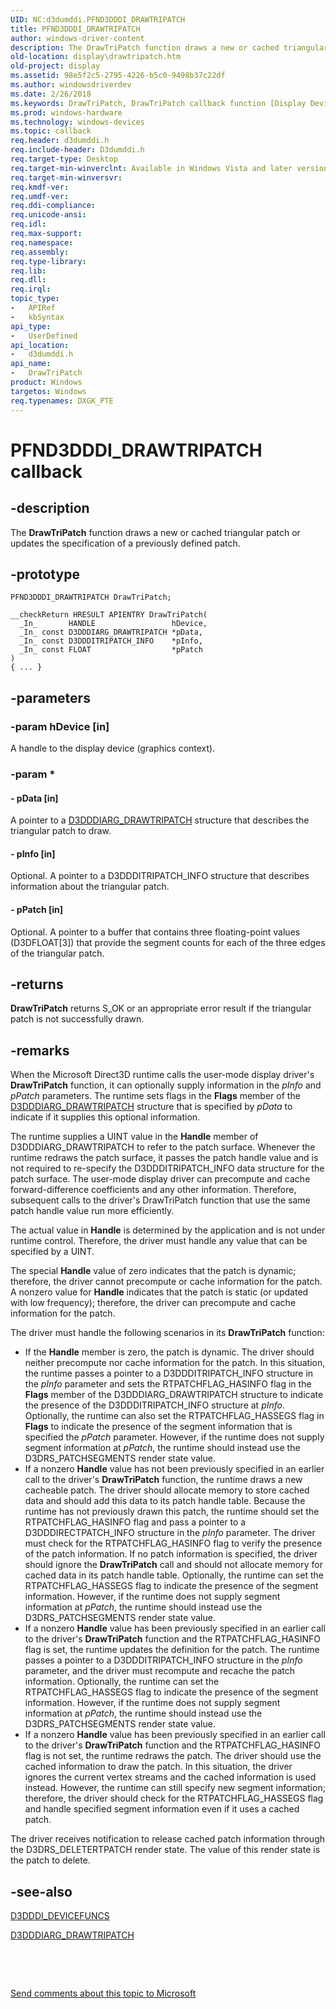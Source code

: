 ```yaml
---
UID: NC:d3dumddi.PFND3DDDI_DRAWTRIPATCH
title: PFND3DDDI_DRAWTRIPATCH
author: windows-driver-content
description: The DrawTriPatch function draws a new or cached triangular patch or updates the specification of a previously defined patch.
old-location: display\drawtripatch.htm
old-project: display
ms.assetid: 98e5f2c5-2795-4226-b5c0-9498b37c22df
ms.author: windowsdriverdev
ms.date: 2/26/2018
ms.keywords: DrawTriPatch, DrawTriPatch callback function [Display Devices], PFND3DDDI_DRAWTRIPATCH, UserModeDisplayDriver_Functions_a4fb7bb1-ec56-45a9-9cca-5be7bd9f4746.xml, d3dumddi/DrawTriPatch, display.drawtripatch
ms.prod: windows-hardware
ms.technology: windows-devices
ms.topic: callback
req.header: d3dumddi.h
req.include-header: D3dumddi.h
req.target-type: Desktop
req.target-min-winverclnt: Available in Windows Vista and later versions of the Windows operating systems.
req.target-min-winversvr: 
req.kmdf-ver: 
req.umdf-ver: 
req.ddi-compliance: 
req.unicode-ansi: 
req.idl: 
req.max-support: 
req.namespace: 
req.assembly: 
req.type-library: 
req.lib: 
req.dll: 
req.irql: 
topic_type:
-	APIRef
-	kbSyntax
api_type:
-	UserDefined
api_location:
-	d3dumddi.h
api_name:
-	DrawTriPatch
product: Windows
targetos: Windows
req.typenames: DXGK_PTE
---
```


# PFND3DDDI_DRAWTRIPATCH callback


## -description


The <b>DrawTriPatch</b> function draws a new or cached triangular patch or updates the specification of a previously defined patch.


## -prototype


````
PFND3DDDI_DRAWTRIPATCH DrawTriPatch;

__checkReturn HRESULT APIENTRY DrawTriPatch(
  _In_       HANDLE                 hDevice,
  _In_ const D3DDDIARG_DRAWTRIPATCH *pData,
  _In_ const D3DDDITRIPATCH_INFO    *pInfo,
  _In_ const FLOAT                  *pPatch
)
{ ... }
````


## -parameters




### -param hDevice [in]

 A handle to the display device (graphics context).


### -param *








#### - pData [in]

 A pointer to a <a href="..\d3dumddi\ns-d3dumddi-_d3dddiarg_drawtripatch.md">D3DDDIARG_DRAWTRIPATCH</a> structure that describes the triangular patch to draw.


#### - pInfo [in]

 Optional. A pointer to a D3DDDITRIPATCH_INFO structure that describes information about the triangular patch.


#### - pPatch [in]

 Optional. A pointer to a buffer that contains three floating-point values (D3DFLOAT[3]) that provide the segment counts for each of the three edges of the triangular patch.


## -returns



<b>DrawTriPatch</b> returns S_OK or an appropriate error result if the triangular patch is not successfully drawn.




## -remarks



When the Microsoft Direct3D runtime calls the user-mode display driver's <b>DrawTriPatch</b> function, it can optionally supply information in the <i>pInfo</i> and <i>pPatch</i> parameters. The runtime sets flags in the <b>Flags</b> member of the <a href="..\d3dumddi\ns-d3dumddi-_d3dddiarg_drawtripatch.md">D3DDDIARG_DRAWTRIPATCH</a> structure that is specified by <i>pData</i> to indicate if it supplies this optional information. 

The runtime supplies a UINT value in the <b>Handle</b> member of D3DDDIARG_DRAWTRIPATCH to refer to the patch surface. Whenever the runtime redraws the patch surface, it passes the patch handle value and is not required to re-specify the D3DDDITRIPATCH_INFO data structure for the patch surface. The user-mode display driver can precompute and cache forward-difference coefficients and any other information. Therefore, subsequent calls to the driver's DrawTriPatch function that use the same patch handle value run more efficiently.

The actual value in <b>Handle</b> is determined by the application and is not under runtime control. Therefore, the driver must handle any value that can be specified by a UINT. 

The special <b>Handle</b> value of zero indicates that the patch is dynamic; therefore, the driver cannot precompute or cache information for the patch. A nonzero value for <b>Handle</b> indicates that the patch is static (or updated with low frequency); therefore, the driver can precompute and cache information for the patch.

The driver must handle the following scenarios in its <b>DrawTriPatch</b> function: 

<ul>
<li>
If the <b>Handle</b> member is zero, the patch is dynamic. The driver should neither precompute nor cache information for the patch. In this situation, the runtime passes a pointer to a D3DDDITRIPATCH_INFO structure in the <i>pInfo</i> parameter and sets the RTPATCHFLAG_HASINFO flag in the <b>Flags</b> member of the D3DDDIARG_DRAWTRIPATCH structure to indicate the presence of the D3DDDITRIPATCH_INFO structure at <i>pInfo</i>. Optionally, the runtime can also set the RTPATCHFLAG_HASSEGS flag in <b>Flags</b> to indicate the presence of the segment information that is specified the <i>pPatch</i> parameter. However, if the runtime does not supply segment information at <i>pPatch</i>, the runtime should instead use the D3DRS_PATCHSEGMENTS render state value.

</li>
<li>
If a nonzero <b>Handle</b> value has not been previously specified in an earlier call to the driver's <b>DrawTriPatch</b> function, the runtime draws a new cacheable patch. The driver should allocate memory to store cached data and should add this data to its patch handle table. Because the runtime has not previously drawn this patch, the runtime should set the RTPATCHFLAG_HASINFO flag and pass a pointer to a D3DDDIRECTPATCH_INFO structure in the <i>pInfo</i> parameter. The driver must check for the RTPATCHFLAG_HASINFO flag to verify the presence of the patch information. If no patch information is specified, the driver should ignore the <b>DrawTriPatch</b> call and should not allocate memory for cached data in its patch handle table. Optionally, the runtime can set the RTPATCHFLAG_HASSEGS flag to indicate the presence of the segment information. However, if the runtime does not supply segment information at <i>pPatch</i>, the runtime should instead use the D3DRS_PATCHSEGMENTS render state value.

</li>
<li>
If a nonzero <b>Handle</b> value has been previously specified in an earlier call to the driver's <b>DrawTriPatch</b> function and the RTPATCHFLAG_HASINFO flag is set, the runtime updates the definition for the patch. The runtime passes a pointer to a D3DDDITRIPATCH_INFO structure in the <i>pInfo</i> parameter, and the driver must recompute and recache the patch information. Optionally, the runtime can set the RTPATCHFLAG_HASSEGS flag to indicate the presence of the segment information. However, if the runtime does not supply segment information at <i>pPatch</i>, the runtime should instead use the D3DRS_PATCHSEGMENTS render state value.

</li>
<li>
If a nonzero <b>Handle</b> value has been previously specified in an earlier call to the driver's <b>DrawTriPatch</b> function and the RTPATCHFLAG_HASINFO flag is not set, the runtime redraws the patch. The driver should use the cached information to draw the patch. In this situation, the driver ignores the current vertex streams and the cached information is used instead. However, the runtime can still specify new segment information; therefore, the driver should check for the RTPATCHFLAG_HASSEGS flag and handle specified segment information even if it uses a cached patch.

</li>
</ul>
The driver receives notification to release cached patch information through the D3DRS_DELETERTPATCH render state. The value of this render state is the patch to delete.




## -see-also

<a href="..\d3dumddi\ns-d3dumddi-_d3dddi_devicefuncs.md">D3DDDI_DEVICEFUNCS</a>



<a href="..\d3dumddi\ns-d3dumddi-_d3dddiarg_drawtripatch.md">D3DDDIARG_DRAWTRIPATCH</a>



 

 

<a href="mailto:wsddocfb@microsoft.com?subject=Documentation%20feedback [display\display]:%20PFND3DDDI_DRAWTRIPATCH callback function%20 RELEASE:%20(2/26/2018)&amp;body=%0A%0APRIVACY STATEMENT%0A%0AWe use your feedback to improve the documentation. We don't use your email address for any other purpose, and we'll remove your email address from our system after the issue that you're reporting is fixed. While we're working to fix this issue, we might send you an email message to ask for more info. Later, we might also send you an email message to let you know that we've addressed your feedback.%0A%0AFor more info about Microsoft's privacy policy, see http://privacy.microsoft.com/en-us/default.aspx." title="Send comments about this topic to Microsoft">Send comments about this topic to Microsoft</a>

